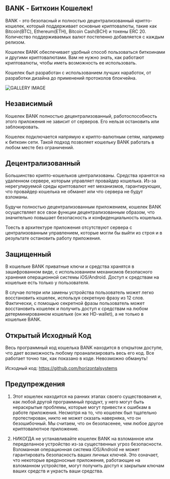 ## BANK - Биткоин Кошелек!

BANK - это безопасный и полностью децентрализованный крипто-кошелек, который поддерживает основные криптовалюты, такие как Bitcoin(BTC), Ethereum(ETH), Bitcoin Cash(BCH) и токены ERC 20. Количество поддерживаемых валют постепенно добавляется с каждым релизом.

Кошелек BANK обеспечивает удобный способ пользоваться биткоинами и другими криптовалютами. Вам не нужно знать, как работают криптовалюты, чтобы иметь возможность ее использовать.

Кошелек был разработан с использованием лучших наработок, от разработки дизайна до применений протоколов блокчейна.

![GALLERY IMAGE](/assets/images/bankwallet_screenshots_ios.png)

## Независимый

Кошелек BANK полностью децентрализованный, работоспособность этого приложения не зависит от серверов. Его нельзя остановить или заблокировать. 

Кошелек подключается напрямую к крипто-валютным сетям, например к биткоин сети. Такой подход позволяет кошельку BANK работать в любом месте без ограничений.

## Децентрализованный

Большинство крипто-кошельков централизованы. Средства хранятся на удаленном сервере, которым управляет провайдер кошелька. Из-за нерегулируемой среды криптовалют нет механизмов, гарантирующих, что провайдер кошелька не обманет или что сервера не будут взломаны.

Будучи полностью децентрализованным приложением, кошелек BANK осуществляет все свои функции децентрализованным образом, что значительно повышает безопасность и конфиденциальность кошелька.

Тоесть в архитектуре приложения отсутствуют сервера с централизованным управлением, которые могли бы выйти из строя и в результате остановить работу приложения.

## Защищенный


В кошельке BANK приватные ключи и средства хранятся в зашифрованном виде, с использованием механизмов безопасного хранения операционной системы iOS/Android. Доступ к средствам на кошельке есть только у пользователя.

В случае потери или замены устройства пользователь может легко восстановить кошелек, используя секретную фразу из 12 слов. Фактически, с помощью секретной фразы пользователь может восстановить кошелек и получить доступ к средствам на любом детерминированном кошельке (он же HD-wallet), а не только в кошельке BANK.


## Открытый Исходный Код

Весь программный код кошелька BANK находится в открытом доступе, что дает возможность любому проанализировать весь его код. Все работает точно так, как показано в коде. Невозможно обмануть!

Исходный код: https://github.com/horizontalsystems


## Предупреждения

1. Этот кошелек находится на ранних этапах своего существования и, как  любой другой программный продукт, у него могут быть нераскрытые проблемы, которые могут привести к ошибкам в работе приложения. Несмотря на то, что кошелек был тщательно протестирован, никто не может сказать наверняка, что он безошибочный. Мы считаем, что он безопасенее, чем любое другое криптовалютное приложение.

2. НИКОГДА не устанавливайте кошелек BANK на взломанное или переделанное устройство из-за существенных угроз безопасности. Взломанная операционная система  iOS/Android не может гарантировать безопасность ваших личных ключей. Это означает, что некоторые вредоносные приложения, работающие на взломанном устройстве, могут получить доступ к закрытым ключам ваших средств и украсть ваши средства.

